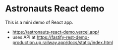 # Astronauts React demo

This is a mini demo of React app.

- https://astronauts-react-demo.vercel.app/
- uses API at https://fastify-rest-demo-production.up.railway.app/docs/static/index.html
